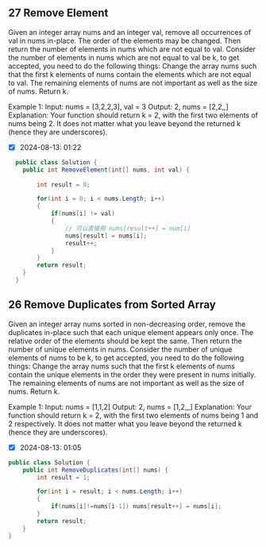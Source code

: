 ## 27 Remove Element

Given an integer array nums and an integer val, remove all occurrences of val in nums in-place. The order of the elements may be changed. Then return the number of elements in nums which are not equal to val.
Consider the number of elements in nums which are not equal to val be k, to get accepted, you need to do the following things:
Change the array nums such that the first k elements of nums contain the elements which are not equal to val. The remaining elements of nums are not important as well as the size of nums.
Return k.

Example 1:
Input: nums = [3,2,2,3], val = 3
Output: 2, nums = [2,2,_,_]
Explanation: Your function should return k = 2, with the first two elements of nums being 2.
It does not matter what you leave beyond the returned k (hence they are underscores).

- [x] 2024-08-13: 01:22

```c#
  public class Solution {
    public int RemoveElement(int[] nums, int val) {
    
        int result = 0;

        for(int i = 0; i < nums.Length; i++)
        {
            if(nums[i] != val) 
            {
                // 可以直接用 nums[result++] = num[i]
                nums[result] = nums[i];
                result++;
            }
        }
        return result;
    }
  }
```

## 26 Remove Duplicates from Sorted Array

Given an integer array nums sorted in non-decreasing order, remove the duplicates in-place such that each unique element appears only once. The relative order of the elements should be kept the same. Then return the number of unique elements in nums.
Consider the number of unique elements of nums to be k, to get accepted, you need to do the following things:
Change the array nums such that the first k elements of nums contain the unique elements in the order they were present in nums initially. The remaining elements of nums are not important as well as the size of nums.
Return k.

Example 1:
Input: nums = [1,1,2]
Output: 2, nums = [1,2,_]
Explanation: Your function should return k = 2, with the first two elements of nums being 1 and 2 respectively.
It does not matter what you leave beyond the returned k (hence they are underscores).

- [x] 2024-08-13: 01:05

```c#
public class Solution {
    public int RemoveDuplicates(int[] nums) {
        int result = 1;

        for(int i = result; i < nums.Length; i++)
        {
            if(nums[i]!=nums[i-1]) nums[result++] = nums[i];
        }
        return result;
    }
}
```







